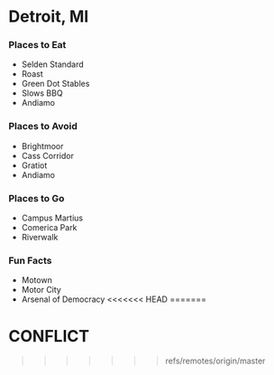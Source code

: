 # Detroit, MI

### Places to Eat
- Selden Standard
- Roast
- Green Dot Stables
- Slows BBQ
- Andiamo

### Places to Avoid
- Brightmoor
- Cass Corridor
- Gratiot
- Andiamo

### Places to Go
- Campus Martius
- Comerica Park
- Riverwalk

### Fun Facts
- Motown
- Motor City
- Arsenal of Democracy
<<<<<<< HEAD
=======

# CONFLICT
>>>>>>> refs/remotes/origin/master

